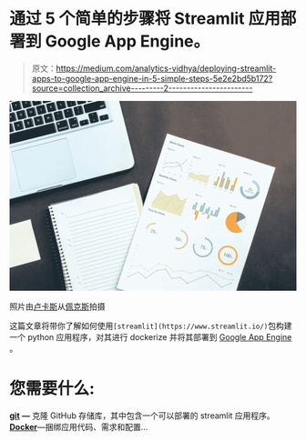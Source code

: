 # 通过 5 个简单的步骤将 Streamlit 应用部署到 Google App Engine。

> 原文：<https://medium.com/analytics-vidhya/deploying-streamlit-apps-to-google-app-engine-in-5-simple-steps-5e2e2bd5b172?source=collection_archive---------2----------------------->

![](img/431bad248796bb084f9227df5a1b2633.png)

照片由[卢卡斯](https://www.pexels.com/@goumbik?utm_content=attributionCopyText&utm_medium=referral&utm_source=pexels)从[佩克斯](https://www.pexels.com/photo/macbook-pro-beside-papers-669619/?utm_content=attributionCopyText&utm_medium=referral&utm_source=pexels)拍摄

这篇文章将带你了解如何使用`[streamlit](https://www.streamlit.io/)`包构建一个 python 应用程序，对其进行 dockerize 并将其部署到 [Google App Engine](https://cloud.google.com/appengine) 。

# 您需要什么:

[**git**](https://git-scm.com/downloads) **—** 克隆 GitHub 存储库，其中包含一个可以部署的 streamlit 应用程序。
[**Docker**](https://www.docker.com/get-started)—捆绑应用代码、需求和配置…